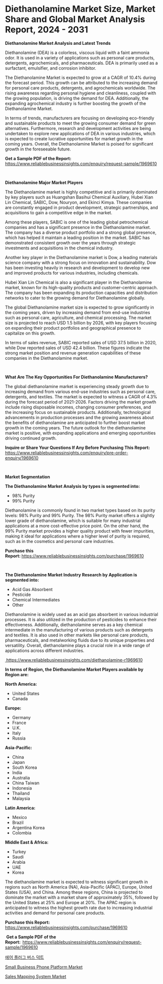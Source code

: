 <p><h1>Diethanolamine Market Size, Market Share and Global Market Analysis Report, 2024 - 2031</h1></p><p><strong>Diethanolamine Market Analysis and Latest Trends</strong></p>
<p><p>Diethanolamine (DEA) is a colorless, viscous liquid with a faint ammonia odor. It is used in a variety of applications such as personal care products, detergents, agrochemicals, and pharmaceuticals. DEA is primarily used as a surfactant, emulsifier, and corrosion inhibitor.</p><p>The Diethanolamine Market is expected to grow at a CAGR of 10.4% during the forecast period. This growth can be attributed to the increasing demand for personal care products, detergents, and agrochemicals worldwide. The rising awareness regarding personal hygiene and cleanliness, coupled with the growing population, is driving the demand for DEA. Additionally, the expanding agrochemical industry is further boosting the growth of the Diethanolamine Market.</p><p>In terms of trends, manufacturers are focusing on developing eco-friendly and sustainable products to meet the growing consumer demand for green alternatives. Furthermore, research and development activities are being undertaken to explore new applications of DEA in various industries, which is expected to create lucrative opportunities for market growth in the coming years. Overall, the Diethanolamine Market is poised for significant growth in the foreseeable future.</p></p>
<p><strong>Get a Sample PDF of the Report:&nbsp;</strong> <a href="https://www.reliablebusinessinsights.com/enquiry/request-sample/1969610">https://www.reliablebusinessinsights.com/enquiry/request-sample/1969610</a></p>
<p>&nbsp;</p>
<p><strong>Diethanolamine Major Market Players</strong></p>
<p><p>The Diethanolamine market is highly competitive and is primarily dominated by key players such as Huangshan Basihui Chemical Auxiliary, Hubei Xian Lin Chemical, SABIC, Dow, Nouryon, and Ekinci Kimya. These companies are constantly engaged in product development, strategic partnerships, and acquisitions to gain a competitive edge in the market.</p><p>Among these players, SABIC is one of the leading global petrochemical companies and has a significant presence in the Diethanolamine market. The company has a diverse product portfolio and a strong global presence, which has helped it maintain a leading position in the market. SABIC has demonstrated consistent growth over the years through strategic investments and acquisitions in the chemical industry.</p><p>Another key player in the Diethanolamine market is Dow, a leading materials science company with a strong focus on innovation and sustainability. Dow has been investing heavily in research and development to develop new and improved products for various industries, including chemicals.</p><p>Hubei Xian Lin Chemical is also a significant player in the Diethanolamine market, known for its high-quality products and customer-centric approach. The company has been expanding its production capacities and distribution networks to cater to the growing demand for Diethanolamine globally.</p><p>The global Diethanolamine market size is expected to grow significantly in the coming years, driven by increasing demand from end-use industries such as personal care, agriculture, and chemical processing. The market size is projected to reach USD 1.5 billion by 2026, with key players focusing on expanding their product portfolios and geographical presence to capitalize on this growth.</p><p>In terms of sales revenue, SABIC reported sales of USD 37.5 billion in 2020, while Dow reported sales of USD 42.4 billion. These figures indicate the strong market position and revenue generation capabilities of these companies in the Diethanolamine market.</p></p>
<p>&nbsp;</p>
<p><strong>What Are The Key Opportunities For Diethanolamine Manufacturers?</strong></p>
<p><p>The global diethanolamine market is experiencing steady growth due to increasing demand from various end-use industries such as personal care, detergents, and textiles. The market is expected to witness a CAGR of 4.3% during the forecast period of 2021-2026. Factors driving the market growth include rising disposable incomes, changing consumer preferences, and the increasing focus on sustainable products. Additionally, technological advancements in production processes and the growing awareness about the benefits of diethanolamine are anticipated to further boost market growth in the coming years. The future outlook for the diethanolamine market is positive, with expanding applications and emerging opportunities driving continued growth.</p></p>
<p><strong>Inquire or Share Your Questions If Any Before Purchasing This Report:</strong> <a href="https://www.reliablebusinessinsights.com/enquiry/pre-order-enquiry/1969610">https://www.reliablebusinessinsights.com/enquiry/pre-order-enquiry/1969610</a></p>
<p>&nbsp;</p>
<p><strong>Market Segmentation</strong></p>
<p><strong>The Diethanolamine Market Analysis by types is segmented into:</strong></p>
<p><ul><li>98% Purity</li><li>99% Purity</li></ul></p>
<p><p>Diethanolamine is commonly found in two market types based on its purity levels: 98% Purity and 99% Purity. The 98% Purity market offers a slightly lower grade of diethanolamine, which is suitable for many industrial applications at a more cost-effective price point. On the other hand, the 99% Purity market provides a higher quality product with fewer impurities, making it ideal for applications where a higher level of purity is required, such as in the cosmetics and personal care industries.</p></p>
<p><strong>Purchase this Report:&nbsp;</strong><a href="https://www.reliablebusinessinsights.com/purchase/1969610">https://www.reliablebusinessinsights.com/purchase/1969610</a></p>
<p>&nbsp;</p>
<p><strong>The Diethanolamine Market Industry Research by Application is segmented into:</strong></p>
<p><ul><li>Acid Gas Absorbent</li><li>Pesticide</li><li>Chemical Intermediates</li><li>Other</li></ul></p>
<p><p>Diethanolamine is widely used as an acid gas absorbent in various industrial processes. It is also utilized in the production of pesticides to enhance their effectiveness. Additionally, diethanolamine serves as a key chemical intermediate in the manufacturing of various products such as detergents and textiles. It is also used in other markets like personal care products, pharmaceuticals, and metalworking fluids due to its unique properties and versatility. Overall, diethanolamine plays a crucial role in a wide range of applications across different industries.</p></p>
<p><a href="https://www.reliablebusinessinsights.com/diethanolamine-r1969610">&nbsp;https://www.reliablebusinessinsights.com/diethanolamine-r1969610</a></p>
<p><strong>In terms of Region, the Diethanolamine Market Players available by Region are:</strong></p>
<p>
    <p> <strong> North America: </strong>
        <ul>
            <li>United States</li>
            <li>Canada</li>
        </ul>
        </p> 
    <p> <strong> Europe: </strong>
        <ul>
            <li>Germany</li>
            <li>France</li>
            <li>U.K.</li>
            <li>Italy</li>
            <li>Russia</li>
        </ul>
        </p> 
    <p> <strong> Asia-Pacific: </strong>
        <ul>
            <li>China</li>
            <li>Japan</li>
            <li>South Korea</li>
            <li>India</li>
            <li>Australia</li>
            <li>China Taiwan</li>
            <li>Indonesia</li>
            <li>Thailand</li>
            <li>Malaysia</li>
        </ul>
        </p> 
    <p> <strong> Latin America: </strong>
        <ul>
            <li>Mexico</li>
            <li>Brazil</li>
            <li>Argentina Korea</li>
            <li>Colombia</li>
        </ul>
        </p> 
    <p> <strong> Middle East & Africa: </strong>
        <ul>
            <li>Turkey</li>
            <li>Saudi</li>
            <li>Arabia</li>
            <li>UAE</li>
            <li>Korea</li>
        </ul>
    </p>
    </p>
<p><p>The diethanolamine market is expected to witness significant growth in regions such as North America (NA), Asia-Pacific (APAC), Europe, United States (USA), and China. Among these regions, China is projected to dominate the market with a market share of approximately 35%, followed by the United States at 25% and Europe at 20%. The APAC region is anticipated to witness the highest growth rate due to increasing industrial activities and demand for personal care products.</p></p>
<p><strong>Purchase this Report: </strong><a href="https://www.reliablebusinessinsights.com/purchase/1969610">https://www.reliablebusinessinsights.com/purchase/1969610</a></p>
<p>&nbsp;<strong>Get a Sample PDF of the Report:&nbsp;&nbsp;</strong><a href="https://www.reliablebusinessinsights.com/enquiry/request-sample/1969610">https://www.reliablebusinessinsights.com/enquiry/request-sample/1969610</a></p>
<p><strong></strong></p>
<p><p><a href="https://medium.com/@jerrodhilll68/%EC%97%90%EC%96%B4-%ED%94%8C%EB%9F%AC%EA%B7%B8-%EB%B2%84%EC%8A%A4-%EB%8D%95%ED%8A%B8-%EC%8B%9C%EC%9E%A5-%EC%9C%A0%ED%98%95-%EC%9D%91%EC%9A%A9-%EB%B0%8F-%EC%A7%80%EB%A6%AC%EC%97%90-%EB%8C%80%ED%95%9C-%ED%8F%AC%EA%B4%84%EC%A0%81%EC%9D%B8-%ED%8F%89%EA%B0%80-292fd3de4c57">에어 플러그 버스 덕트</a></p><p><a href="https://github.com/mdhefjumiah/Market-Research-Report-List-1/blob/main/small-business-phone-platform-market.md">Small Business Phone Platform Market</a></p><p><a href="https://github.com/nusratjahan12006/Market-Research-Report-List-1/blob/main/sales-mapping-system-market.md">Sales Mapping System Market</a></p></p>